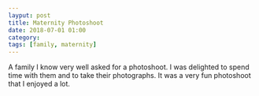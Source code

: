 ```yaml
---
layput: post
title: Maternity Photoshoot
date: 2018-07-01 01:00
category: 
tags: [family, maternity]
---
```


A family I know very well asked for a photoshoot. I was delighted to spend time with them and to take their photographs. It was a very fun photoshoot that I enjoyed a lot.